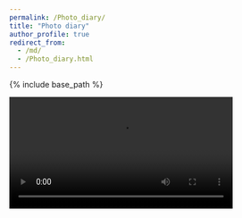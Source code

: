 ```yaml
---
permalink: /Photo_diary/
title: "Photo diary"
author_profile: true
redirect_from: 
  - /md/
  - /Photo_diary.html
---
```


{% include base_path %}

<video width="400" controls>
  <source src="/images/DOCS.mp4" type="video/mp4">
  Your browser does not support the video tag.
</video>
